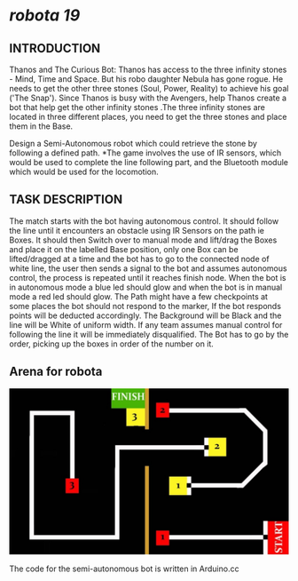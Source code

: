# **_robota 19_**

## INTRODUCTION

Thanos and The Curious Bot:
Thanos has access to the three infinity stones - Mind, Time and Space. But his robo daughter
Nebula has gone rogue. He needs to get the other three stones (Soul, Power, Reality) to achieve his
goal ('The Snap'). Since Thanos is busy with the Avengers, help Thanos create a bot that help get
the other infinity stones .The three infinity stones are located in three different places, you need to
get the three stones and place them in the Base.

Design a Semi-Autonomous robot which could retrieve the stone by following a defined path.
*The game involves the use of IR sensors, which would be used to complete the line following part,
and the Bluetooth module which would be used for the locomotion.

## TASK DESCRIPTION
The match starts with the bot having autonomous control. It should follow the line until it
encounters an obstacle using IR Sensors on the path ie Boxes. It should then Switch over to
manual mode and lift/drag the Boxes and place it on the labelled Base position, only one Box can
be lifted/dragged at a time and the bot has to go to the connected node of white line, the user
then sends a signal to the bot and assumes autonomous control, the process is repeated until it
reaches finish node.
When the bot is in autonomous mode a blue led should glow and when the bot is in manual mode
a red led should glow. The Path might have a few checkpoints at some places the bot should not
respond to the marker, If the bot responds points will be deducted accordingly.
The Background will be Black and the line will be White of uniform width. If any team assumes
manual control for following the line it will be immediately disqualified. The Bot has to go by the
order, picking up the boxes in order of the number on it.

## Arena for robota 

![Arena](https://github.com/aksayushx/robota19/blob/master/RobotaArena.jpeg) 




The code for the semi-autonomous bot is written in Arduino.cc 
